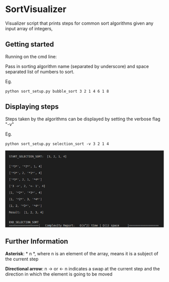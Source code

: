 # SortVisualizer
Visualizer script that prints steps for common sort algorithms given any input array of integers,

## Getting started
Running on the cmd line: 

Pass in sorting algorithm name (separated by underscore) and space separated list of numbers to sort.

Eg.

    python sort_setup.py bubble_sort 3 2 1 4 6 1 8
   

## Displaying steps
Steps taken by the algorithms can be displayed by setting the verbose flag "-v"

Eg. 

    python sort_setup.py selection_sort -v 3 2 1 4

![Selection Sort Results Image](https://github.com/harman-brar/SortVisualizer/blob/master/assets/readme_sel_sort.png?raw=true)


## Further Information

**Asterisk**: * n *, where n is an element of the array, means it is a subject of the current step

**Directional arrow**: n -> or <- n indicates a swap at the current step and the direction in which the element is going to be moved

